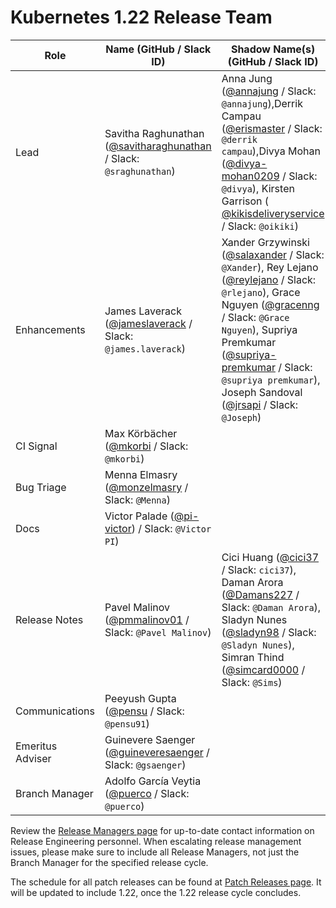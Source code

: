 # Kubernetes 1.22 Release Team

| **Role** | **Name** (**GitHub / Slack ID**) | **Shadow Name(s) (GitHub / Slack ID)** |
|----------|----------------------------------|----------------------------------------|
| Lead | Savitha Raghunathan ([@savitharaghunathan](https://github.com/savitharaghunathan) / Slack: `@sraghunathan`) | Anna Jung ([@annajung](https://github.com/annajung) / Slack: `@annajung`),Derrik Campau ([@erismaster](https://github.com/erismaster) / Slack: `@derrik campau`),Divya Mohan ([@divya-mohan0209](https://github.com/divya-mohan0209) / Slack: `@divya`), Kirsten Garrison ( [@kikisdeliveryservice](https://github.com/kikisdeliveryservice) / Slack: `@oikiki`) |
| Enhancements | James Laverack ([@jameslaverack](https://github.com/jameslaverack) / Slack: `@james.laverack`)| Xander Grzywinski ([@salaxander](https://github.com/salaxander) / Slack: `@Xander`), Rey Lejano ([@reylejano](https://github.com/reylejano) / Slack: `@rlejano`), Grace Nguyen ([@gracenng](https://github.com/gracenng) / Slack: `@Grace Nguyen`), Supriya Premkumar ([@supriya-premkumar](https://github.com/supriya-premkumar) / Slack: `@supriya premkumar`), Joseph Sandoval ([@jrsapi](https://github.com/jrsapi) / Slack: `@Joseph`) |
| CI Signal | Max Körbächer ([@mkorbi](https://github.com/mkorbi) / Slack: `@mkorbi`) | |
| Bug Triage | Menna Elmasry ([@monzelmasry](https://github.com/MonzElmasry) / Slack: `@Menna`) | |
| Docs | Victor Palade ([@pi-victor](https://github.com/pi-victor)) / Slack: `@Victor PI`) | |
| Release Notes | Pavel Malinov ([@pmmalinov01](https://github.com/pmmalinov01) / Slack: `@Pavel Malinov`) | Cici Huang ([@cici37](https://github.com/cici37) / Slack: `cici37`), Daman Arora ([@Damans227](https://github.com/Damans227) / Slack: `@Daman Arora`), Sladyn Nunes ([@sladyn98](https://github.com/sladyn98) / Slack: `@Sladyn Nunes`), Simran Thind ([@simcard0000](https://github.com/simcard0000) / Slack: `@Sims`) |
| Communications | Peeyush Gupta ([@pensu](https://github.com/pensu) / Slack: `@pensu91`) | |
| Emeritus Adviser | Guinevere Saenger ([@guineveresaenger](https://github.com/guineveresaenger) / Slack: `@gsaenger`) | |
| Branch Manager | Adolfo García Veytia ([@puerco](https://github.com/puerco) / Slack: `@puerco`) | |

Review the [Release Managers page](/release-managers.md) for up-to-date contact information on Release Engineering personnel. When escalating release management issues, please make sure to include all Release Managers, not just the Branch Manager for the specified release cycle.

The schedule for all patch releases can be found at [Patch Releases page](/releases/patch-releases.md). It will be updated to include 1.22, once the 1.22 release cycle concludes.
